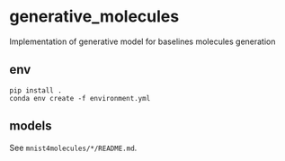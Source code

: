 # generative_molecules

Implementation of generative model for baselines molecules generation

## env

```
pip install .
conda env create -f environment.yml
```

## models

See `mnist4molecules/*/README.md`.